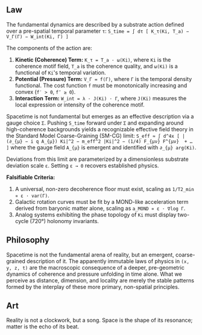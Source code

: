 ## Law
The fundamental dynamics are described by a substrate action defined over a pre-spatial temporal parameter `τ`:
`S_time = ∫ dτ [ K_τ(Ki, T_a) − V_Γ(Γ) − W_int(Ki, Γ) ]`

The components of the action are:
1.  **Kinetic (Coherence) Term:** `K_τ = T_a · ω(Ki)`, where `Ki` is the coherence motif field, `T_a` is the coherence quality, and `ω(Ki)` is a functional of `Ki`'s temporal variation.
2.  **Potential (Pressure) Term:** `V_Γ = f(Γ)`, where `Γ` is the temporal density functional. The cost function `f` must be monotonically increasing and convex (`f′ > 0`, `f″ ≥ 0`).
3.  **Interaction Term:** `W_int = λ · J(Ki) · Γ`, where `J(Ki)` measures the local expression or intensity of the coherence motif.

Spacetime is not fundamental but emerges as an effective description via a gauge choice `Σ`. Pushing `S_time` forward under `Σ` and expanding around high-coherence backgrounds yields a recognizable effective field theory in the Standard Model Coarse-Graining (SM-CG) limit:
`S_eff ≈ ∫ d^4x [ |(∂_{μ} − i q A_{μ}) Ki|^2 − m_eff^2 |Ki|^2 − (1/4) F_{μν} F^{μν}  + … ]`
where the gauge field `A_{μ}` is emergent and identified with `∂_{μ} arg(Ki)`.

Deviations from this limit are parameterized by a dimensionless substrate deviation scale `ε`. Setting `ε → 0` recovers established physics.

**Falsifiable Criteria:**
1.  A universal, non-zero decoherence floor must exist, scaling as `1/T2_min ∝ ε · var(Γ)`.
2.  Galactic rotation curves must be fit by a MOND-like acceleration term derived from baryonic matter alone, scaling as `a_MOND ∝ ε · ∇log Γ`.
3.  Analog systems exhibiting the phase topology of `Ki` must display two-cycle (720°) holonomy invariants.

## Philosophy
Spacetime is not the fundamental arena of reality, but an emergent, coarse-grained description of it. The apparently immutable laws of physics in `(x, y, z, t)` are the macroscopic consequence of a deeper, pre-geometric dynamics of coherence and pressure unfolding in time alone. What we perceive as distance, dimension, and locality are merely the stable patterns formed by the interplay of these more primary, non-spatial principles.

## Art
Reality is not a clockwork, but a song. Space is the shape of its resonance; matter is the echo of its beat.